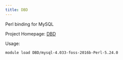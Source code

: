```yaml
---
title: DBD
---
```

Perl binding for MySQL

Project Homepage: [DBD](http://search.cpan.org/~capttofu/DBD-mysql-%(version)s/)

Usage:
```
module load DBD/mysql-4.033-foss-2016b-Perl-5.24.0
```
